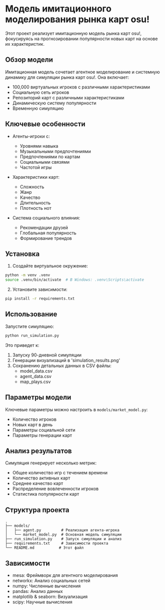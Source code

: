 # Модель имитационного моделирования рынка карт osu!

Этот проект реализует имитационную модель рынка карт osu!, фокусируясь на прогнозировании популярности новых карт на основе их характеристик.

## Обзор модели

Имитационная модель сочетает агентное моделирование и системную динамику для симуляции рынка карт osu!. Она включает:

- 100,000 виртуальных игроков с различными характеристиками
- Социальную сеть игроков
- Репозиторий карт с различными характеристиками
- Динамическую систему популярности
- Временную симуляцию

## Ключевые особенности

- Агенты-игроки с:
  - Уровнями навыка
  - Музыкальными предпочтениями
  - Предпочтениями по картам
  - Социальными связями
  - Частотой игры

- Характеристики карт:
  - Сложность
  - Жанр
  - Качество
  - Длительность
  - Плотность нот

- Система социального влияния:
  - Рекомендации друзей
  - Глобальная популярность
  - Формирование трендов

## Установка

1. Создайте виртуальное окружение:
```bash
python -m venv .venv
source .venv/bin/activate  # В Windows: .venv\Scripts\activate
```

2. Установите зависимости:
```bash
pip install -r requirements.txt
```

## Использование

Запустите симуляцию:
```bash
python run_simulation.py
```

Это приведет к:
1. Запуску 90-дневной симуляции
2. Генерации визуализаций в 'simulation_results.png'
3. Сохранению детальных данных в CSV файлы:
   - model_data.csv
   - agent_data.csv
   - map_plays.csv

## Параметры модели

Ключевые параметры можно настроить в `models/market_model.py`:
- Количество игроков
- Новых карт в день
- Параметры социальной сети
- Параметры генерации карт

## Анализ результатов

Симуляция генерирует несколько метрик:
- Общее количество игр с течением времени
- Количество активных карт
- Среднее качество карт
- Распределение вовлеченности игроков
- Статистика популярности карт

## Структура проекта

```
.
├── models/
│   ├── agent.py         # Реализация агента-игрока
│   └── market_model.py  # Основная модель симуляции
├── run_simulation.py    # Запуск симуляции и анализ
├── requirements.txt     # Зависимости проекта
└── README.md           # Этот файл
```

## Зависимости

- mesa: Фреймворк для агентного моделирования
- networkx: Анализ социальных сетей
- numpy: Численные вычисления
- pandas: Анализ данных
- matplotlib & seaborn: Визуализация
- scipy: Научные вычисления 